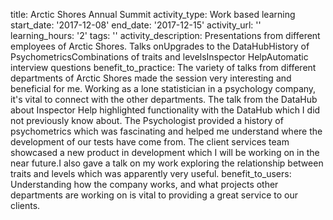 title: Arctic Shores Annual Summit
activity_type: Work based learning
start_date: '2017-12-08'
end_date: '2017-12-15'
activity_url: ''
learning_hours: '2'
tags: ''
activity_description: Presentations from different employees of Arctic Shores. Talks
  onUpgrades to the DataHubHistory of PsychometricsCombinations of traits and levelsInspector
  HelpAutomatic interview questions
benefit_to_practice: The variety of talks from different departments of Arctic Shores
  made the session very interesting and beneficial for me. Working as a lone statistician
  in a psychology company, it's vital to connect with the other departments. The talk
  from the DataHub about Inspector Help highlighted functionality with the DataHub
  which I did not previously know about. The Psychologist provided a history of psychometrics
  which was fascinating and helped me understand where the development of our tests
  have come from. The client services team showcased a new product in development
  which I will be working on in the near future.I also gave a talk on my work exploring
  the relationship between traits and levels which was apparently very useful.
benefit_to_users: Understanding how the company works, and what projects other departments
  are working on is vital to providing a great service to our clients.
